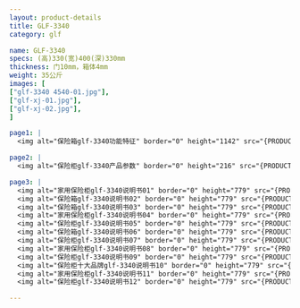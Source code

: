 ```yaml
---
layout: product-details
title: GLF-3340
category: glf

name: GLF-3340
specs: (高)330(宽)400(深)330mm
thickness: 门10mm，箱体4mm
weight: 35公斤
images: [
["glf-3340 4540-01.jpg"],
["glf-xj-01.jpg"],
["glf-xj-02.jpg"],
]

page1: |
  <img alt="保险箱glf-3340功能特征" border="0" height="1142" src="{PRODUCT_IMAGES}products/glf-gn.jpg" width="538" />

page2: |
  <img alt="保险柜glf-3340产品参数" border="0" height="216" src="{PRODUCT_IMAGES}products/glf-cpcs.jpg" width="538" />

page3: |
  <img alt="家用保险柜glf-3340说明书01" border="0" height="779" src="{PRODUCT_IMAGES}products/glf-sm01.jpg" width="528" /><br />
  <img alt="保险箱glf-3340说明书02" border="0" height="779" src="{PRODUCT_IMAGES}products/glf-sm02.jpg" width="528" /><br />
  <img alt="保险箱glf-3340说明书03" border="0" height="779" src="{PRODUCT_IMAGES}products/glf-sm03.jpg" width="528" /><br />
  <img alt="家用保险柜glf-3340说明书04" border="0" height="779" src="{PRODUCT_IMAGES}products/glf-sm04.jpg" width="528" /><br />
  <img alt="保险柜glf-3340说明书05" border="0" height="779" src="{PRODUCT_IMAGES}products/glf-sm05.jpg" width="528" /><br />
  <img alt="保险箱glf-3340说明书06" border="0" height="779" src="{PRODUCT_IMAGES}products/glf-sm06.jpg" width="528" /><br />
  <img alt="保险柜glf-3340说明书07" border="0" height="779" src="{PRODUCT_IMAGES}products/glf-sm07.jpg" width="528" /><br />
  <img alt="家用保险柜glf-3340说明书08" border="0" height="779" src="{PRODUCT_IMAGES}products/glf-sm08.jpg" width="528" /><br />
  <img alt="保险柜glf-3340说明书09" border="0" height="779" src="{PRODUCT_IMAGES}products/glf-sm09.jpg" width="528" /><br />
  <img alt="保险柜十大品牌glf-3340说明书10" border="0" height="779" src="{PRODUCT_IMAGES}products/glf-sm10.jpg" width="528" /><br />
  <img alt="家用保险柜glf-3340说明书11" border="0" height="779" src="{PRODUCT_IMAGES}products/glf-sm11.jpg" width="528" /><br />
  <img alt="保险柜glf-3340说明书12" border="0" height="779" src="{PRODUCT_IMAGES}products/glf-sm12.jpg" width="528" />

---
```

